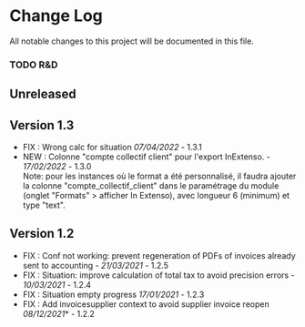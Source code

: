 # Change Log
All notable changes to this project will be documented in this file.

### TODO R&D


## Unreleased

## Version 1.3
- FIX : Wrong calc for situation *07/04/2022* - 1.3.1 
- NEW : Colonne "compte collectif client" pour l'export InExtenso. - *17/02/2022* - 1.3.0  
  Note: pour les instances où le format a été personnalisé, il faudra ajouter la colonne
  "compte_collectif_client" dans le paramétrage du module (onglet "Formats" > afficher
  In Extenso), avec longueur 6 (minimum) et type "text".


## Version 1.2
- FIX : Conf not working: prevent regeneration of PDFs of invoices already sent to accounting - *21/03/2021* - 1.2.5
- FIX : Situation: improve calculation of total tax to avoid precision errors - *10/03/2021* - 1.2.4
- FIX : Situation empty progress *17/01/2021* - 1.2.3
- FIX : Add invoicesupplier context to avoid supplier invoice reopen *08/12/2021** - 1.2.2
